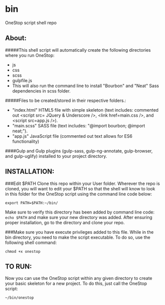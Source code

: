 # bin
OneStop script shell repo


About:
---
#####This shell script will automatically create the following directories where you run OneStop:
- js
- css
- scss
- gulpfile.js
- This will also run the command line to install "Bourbon" and "Neat" Sass dependencies in scss folder.

#####Files to be created/stored in their respective folders.:
-  "index.html" HTML5 file with simple skeleton (text includes: commented out \<script src= JQuery & Underscore /\>, \<link href=main.css /\>, and \<script src=app.js /\>).
-  "main.scss" SASS file (text includes: "@import bourbon; @import neat;").
-  "app.js" JavaScript file (commented out text allows for ES6 functionality)

####Gulp and Gulp plugins (gulp-sass, gulp-ng-annotate, gulp-browser, and gulp-uglify) installed to your project directory.

INSTALLATION:
---
###Edit $PATH
Clone this repo within your User folder.
Wherever the repo is cloned, you will want to edit your $PATH so that the shell will know to look in this folder for the OneStop script using the command line code below:

<code>export PATH=$PATH:~/bin/</code>

Make sure to verify this directory has been added by command line code: <code>echo $PATH</code> and make sure your new directory was added.
After ensuring proper installation, go to the directory and clone your repo.

###Make sure you have execute privileges added to this file.
While in the bin directory, you need to make the script executable. To do so, use the following shell command:

<code>chmod +x onestop</code>

TO RUN:
---
Now you can use the OneStop script within any given directory to create your basic skeleton for a new project. To do this, just call the OneStop script:

<code>~/bin/onestop</code>
